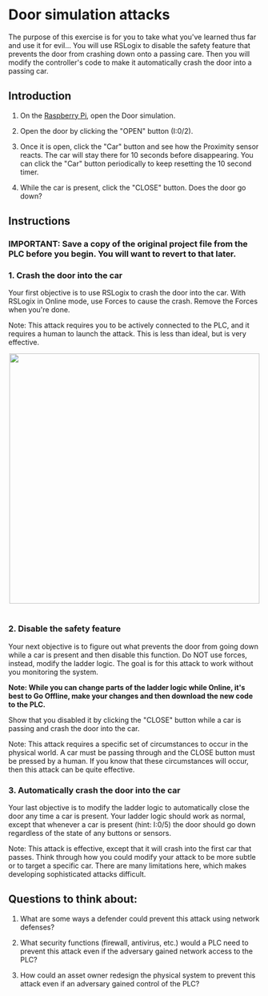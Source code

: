 
# Door simulation attacks


The purpose of this exercise is for you to take what you've learned thus far and use it for evil...
You will use RSLogix to disable the safety feature that prevents the door from crashing down onto a passing care. Then you will modify the controller's code to make it automatically crash the door into a passing car. 



## Introduction

1. On the [Raspberry Pi](./02_hilics_vnc.md), open the Door simulation. 

1. Open the door by clicking the "OPEN" button (I:0/2). 

1. Once it is open, click the "Car" button and see how the Proximity sensor reacts. The car will stay there for 10 seconds before disappearing. You can click the "Car" button periodically to keep resetting the 10 second timer.

1. While the car is present, click the "CLOSE" button. Does the door go down?

## Instructions

### IMPORTANT: Save a copy of the original project file from the PLC before you begin. You will want to revert to that later.



### 1. Crash the door into the car

Your first objective is to use RSLogix to crash the door into the car. With RSLogix in Online mode, use Forces to cause the crash. Remove the Forces when you're done.

Note: This attack requires you to be actively connected to the PLC, and it requires a human to launch the attack. This is less than ideal, but is very effective.

<div align="center">
<img src="./img/ex2_01.png" width="500">
</div><br/>

### 2. Disable the safety feature

Your next objective is to figure out what prevents the door from going down while a car is present and then disable this function. Do NOT use forces, instead, modify the ladder logic. The goal is for this attack to work without you monitoring the system.

**Note: While you can change parts of the ladder logic while Online, it's best to Go Offline, make your changes and then download the new code to the PLC.**

Show that you disabled it by clicking the "CLOSE" button while a car is passing and crash the door into the car. 

Note: This attack requires a specific set of circumstances to occur in the physical world. A car must be passing through and the CLOSE button must be pressed by a human. If you know that these circumstances will occur, then this attack can be quite effective. 



### 3. Automatically crash the door into the car

Your last objective is to modify the ladder logic to automatically close the door any time a car is present. Your ladder logic should work as normal, except that whenever a car is present (hint: I:0/5) the door should go down regardless of the state of any buttons or sensors.

Note: This attack is effective, except that it will crash into the first car that passes. Think through how you could modify your attack to be more subtle or to target a specific car. There are many limitations here, which makes developing sophisticated attacks difficult.



## Questions to think about: 

1. What are some ways a defender could prevent this attack using network defenses? 

1. What security functions (firewall, antivirus, etc.) would a PLC need to prevent this attack even if the adversary gained network access to the PLC?

1. How could an asset owner redesign the physical system to prevent this attack even if an adversary gained control of the PLC?


